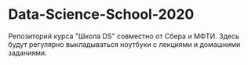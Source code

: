 # Data-Science-School-2020
Репозиторий курса "Школа DS" совместно от Сбера и МФТИ.
Здесь будут регулярно выкладываться ноутбуки с лекциями и домашними заданиями.
